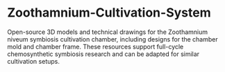 # Zoothamnium-Cultivation-System
Open-source 3D models and technical drawings for the Zoothamnium niveum symbiosis cultivation chamber, including designs for the chamber mold and chamber frame. These resources support full-cycle chemosynthetic symbiosis research and can be adapted for similar cultivation setups.
